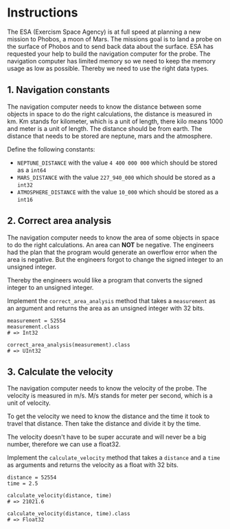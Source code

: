 # Instructions

The ESA (Exercism Space Agency) is at full speed at planning a new mission to Phobos, a moon of Mars.
The missions goal is to land a probe on the surface of Phobos and to send back data about the surface.
ESA has requested your help to build the navigation computer for the probe.
The navigation computer has limited memory so we need to keep the memory usage as low as possible.
Thereby we need to use the right data types.

## 1. Navigation constants

The navigation computer needs to know the distance between some objects in space to do the right calculations, the distance is measured in km.
Km stands for kilometer, which is a unit of length, there kilo means 1000 and meter is a unit of length.
The distance should be from earth.
The distance that needs to be stored are neptune, mars and the atmosphere.

Define the following constants:

- `NEPTUNE_DISTANCE` with the value `4 400 000 000` which should be stored as a `int64`
- `MARS_DISTANCE` with the value `227_940_000` which should be stored as a `int32`
- `ATMOSPHERE_DISTANCE` with the value `10_000` which should be stored as a `int16`

## 2. Correct area analysis

The navigation computer needs to know the area of some objects in space to do the right calculations.
An area can **NOT** be negative.
The engineers had the plan that the program would generate an owerflow error when the area is negative.
But the engineers forgot to change the signed integer to an unsigned integer.

Thereby the engineers would like a program that converts the signed integer to an unsigned integer.

Implement the `correct_area_analysis` method that takes a `measurement` as an argument and returns the area as an unsigned integer with 32 bits.

```crystal
measurement = 52554
measurement.class
# => Int32

correct_area_analysis(measurement).class
# => UInt32
```

## 3. Calculate the velocity

The navigation computer needs to know the velocity of the probe.
The velocity is measured in m/s.
M/s stands for meter per second, which is a unit of velocity.

To get the velocity we need to know the distance and the time it took to travel that distance.
Then take the distance and divide it by the time.

The velocity doesn't have to be super accurate and will never be a big number, therefore we can use a float32.

Implement the `calculate_velocity` method that takes a `distance` and a `time` as arguments and returns the velocity as a float with 32 bits.

```crystal
distance = 52554
time = 2.5

calculate_velocity(distance, time)
# => 21021.6

calculate_velocity(distance, time).class
# => Float32
```
